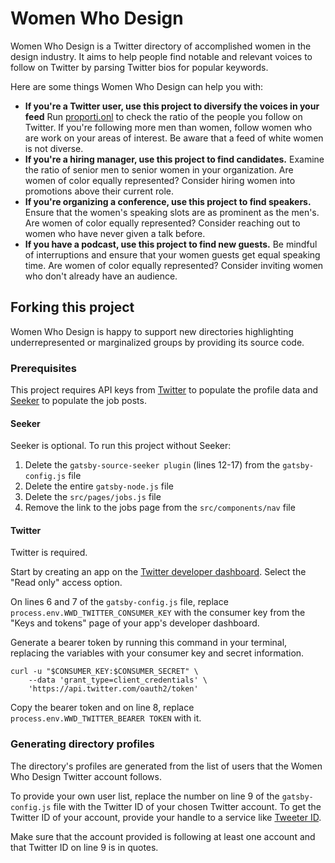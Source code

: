 # Women Who Design

Women Who Design is a Twitter directory of accomplished women in the design industry. It aims to help people find notable and relevant voices to follow on Twitter by parsing Twitter bios for popular keywords.

Here are some things Women Who Design can help you with:

- **If you're a Twitter user, use this project to diversify the voices in your feed** Run [proporti.onl](https://www.proporti.onl/) to check the ratio of the people you follow on Twitter. If you're following more men than women, follow women who are work on your areas of interest. Be aware that a feed of white women is not diverse.
- **If you're a hiring manager, use this project to find candidates.** Examine the ratio of senior men to senior women in your organization. Are women of color equally represented? Consider hiring women into promotions above their current role.
- **If you're organizing a conference, use this project to find speakers.** Ensure that the women's speaking slots are as prominent as the men's. Are women of color equally represented? Consider reaching out to women who have never given a talk before.
- **If you have a podcast, use this project to find new guests.** Be mindful of interruptions and ensure that your women guests get equal speaking time. Are women of color equally represented? Consider inviting women who don't already have an audience.

## Forking this project

Women Who Design is happy to support new directories highlighting underrepresented or marginalized groups by providing its source code.

### Prerequisites

This project requires API keys from [Twitter](https://twitter.com) to populate the profile data and [Seeker](https://seeker.company) to populate the job posts.

#### Seeker

Seeker is optional. To run this project without Seeker:

1. Delete the `gatsby-source-seeker plugin` (lines 12-17) from the `gatsby-config.js` file
2. Delete the entire `gatsby-node.js` file
3. Delete the `src/pages/jobs.js` file
4. Remove the link to the jobs page from the `src/components/nav` file

#### Twitter

Twitter is required.

Start by creating an app on the [Twitter developer dashboard](https://developer.twitter.com/en/apps). Select the "Read only" access option.

On lines 6 and 7 of the `gatsby-config.js` file, replace `process.env.WWD_TWITTER_CONSUMER_KEY` with the consumer key from the "Keys and tokens" page of your app's developer dashboard.

Generate a bearer token by running this command in your terminal, replacing the variables with your consumer key and secret information.

```
curl -u "$CONSUMER_KEY:$CONSUMER_SECRET" \
    --data 'grant_type=client_credentials' \
    'https://api.twitter.com/oauth2/token'
```

Copy the bearer token and on line 8, replace `process.env.WWD_TWITTER_BEARER TOKEN` with it.

### Generating directory profiles

The directory's profiles are generated from the list of users that the Women Who Design Twitter account follows.

To provide your own user list, replace the number on line 9 of the `gatsby-config.js` file with the Twitter ID of your chosen Twitter account. To get the Twitter ID of your account, provide your handle to a service like [Tweeter ID](https://tweeterid.com/).

Make sure that the account provided is following at least one account and that Twitter ID on line 9 is in quotes.
